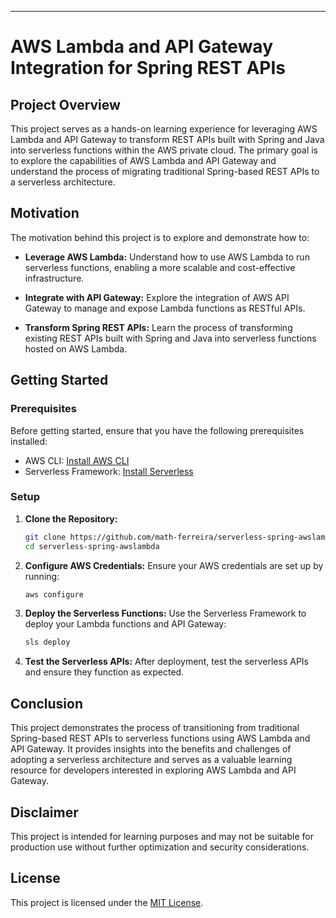 ---

# AWS Lambda and API Gateway Integration for Spring REST APIs

## Project Overview

This project serves as a hands-on learning experience for leveraging AWS Lambda and API Gateway to transform REST APIs built with Spring and Java into serverless functions within the AWS private cloud. The primary goal is to explore the capabilities of AWS Lambda and API Gateway and understand the process of migrating traditional Spring-based REST APIs to a serverless architecture.

## Motivation

The motivation behind this project is to explore and demonstrate how to:

- **Leverage AWS Lambda:** Understand how to use AWS Lambda to run serverless functions, enabling a more scalable and cost-effective infrastructure.

- **Integrate with API Gateway:** Explore the integration of AWS API Gateway to manage and expose Lambda functions as RESTful APIs.

- **Transform Spring REST APIs:** Learn the process of transforming existing REST APIs built with Spring and Java into serverless functions hosted on AWS Lambda.

## Getting Started

### Prerequisites

Before getting started, ensure that you have the following prerequisites installed:

- AWS CLI: [Install AWS CLI](https://docs.aws.amazon.com/cli/latest/userguide/cli-configure-files.html)
- Serverless Framework: [Install Serverless](https://www.serverless.com/learn/quick-start/)

### Setup

1. **Clone the Repository:**
   ```bash
   git clone https://github.com/math-ferreira/serverless-spring-awslambda.git
   cd serverless-spring-awslambda
   ```

2. **Configure AWS Credentials:**
   Ensure your AWS credentials are set up by running:
   ```bash
   aws configure
   ```

3. **Deploy the Serverless Functions:**
   Use the Serverless Framework to deploy your Lambda functions and API Gateway:
   ```bash
   sls deploy
   ```

4. **Test the Serverless APIs:**
   After deployment, test the serverless APIs and ensure they function as expected.

## Conclusion

This project demonstrates the process of transitioning from traditional Spring-based REST APIs to serverless functions using AWS Lambda and API Gateway. It provides insights into the benefits and challenges of adopting a serverless architecture and serves as a valuable learning resource for developers interested in exploring AWS Lambda and API Gateway.

## Disclaimer

This project is intended for learning purposes and may not be suitable for production use without further optimization and security considerations.


## License

This project is licensed under the [MIT License](LICENSE).
